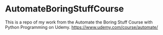 # AutomateBoringStuffCourse
This is a repo of my work from the Automate the Boring Stuff Course with Python Programming on Udemy. https://www.udemy.com/course/automate/
